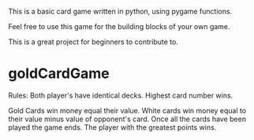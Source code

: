 This is a basic card game written in python, using pygame functions.

Feel free to use this game for the building blocks of your own game.

This is a great project for beginners to contribute to.

# goldCardGame
Rules:
Both player's have identical decks.
Highest card number wins.

Gold Cards win money equal their value.
White cards win money equal to their value minus value of opponent's card.
Once all the cards have been played the game ends. The player with the greatest points wins.
